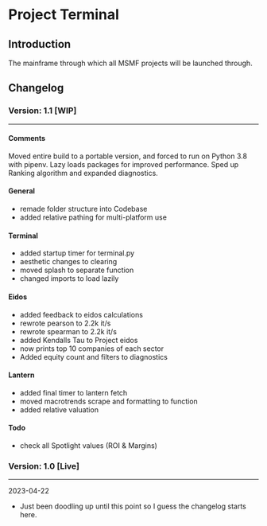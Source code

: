 # Project Terminal

## Introduction

The mainframe through which all MSMF projects will be launched through.

## Changelog

### Version: 1.1 [WIP]

---

#### Comments
Moved entire build to a portable version, and forced to run
on Python 3.8 with pipenv. Lazy loads packages for improved 
performance. Sped up Ranking algorithm and expanded diagnostics.

#### General
+ remade folder structure into Codebase
+ added relative pathing for multi-platform use

#### Terminal
+ added startup timer for terminal.py
+ aesthetic changes to clearing
+ moved splash to separate function
+ changed imports to load lazily

#### Eidos
+ added feedback to eidos calculations
+ rewrote pearson to 2.2k it/s 
+ rewrote spearman to 2.2k it/s 
+ added Kendalls Tau to Project eidos
+ now prints top 10 companies of each sector
+ Added equity count and filters to diagnostics

#### Lantern
+ added final timer to lantern fetch
+ moved macrotrends scrape and formatting to function
+ added relative valuation

#### Todo
- check all Spotlight values (ROI & Margins)

### Version: 1.0 [Live]

---
2023-04-22

+ Just been doodling up until this point so I guess the changelog starts here.
